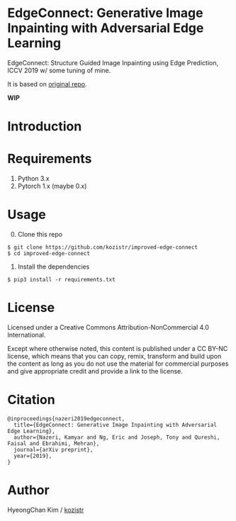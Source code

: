 # EdgeConnect: Generative Image Inpainting with Adversarial Edge Learning
EdgeConnect: Structure Guided Image Inpainting using Edge Prediction, ICCV 2019 w/ some tuning of mine.

It is based on [original repo](https://github.com/knazeri/edge-connect).

**WIP**

# Introduction

# Requirements
1) Python 3.x
2) Pytorch 1.x (maybe 0.x)

# Usage
0. Clone this repo
```
$ git clone https://github.com/kozistr/improved-edge-connect
$ cd improved-edge-connect
```

1. Install the dependencies
```
$ pip3 install -r requirements.txt
```

# License
Licensed under a Creative Commons Attribution-NonCommercial 4.0 International.

Except where otherwise noted, this content is published under a CC BY-NC license, 
which means that you can copy, remix, transform and build upon the content as long as you do not use the material for commercial purposes
 and give appropriate credit and provide a link to the license.

# Citation
```
@inproceedings{nazeri2019edgeconnect,
  title={EdgeConnect: Generative Image Inpainting with Adversarial Edge Learning},
  author={Nazeri, Kamyar and Ng, Eric and Joseph, Tony and Qureshi, Faisal and Ebrahimi, Mehran},
  journal={arXiv preprint},
  year={2019},
}
```

# Author
HyeongChan Kim / [kozistr](http://kozistr.tech)
